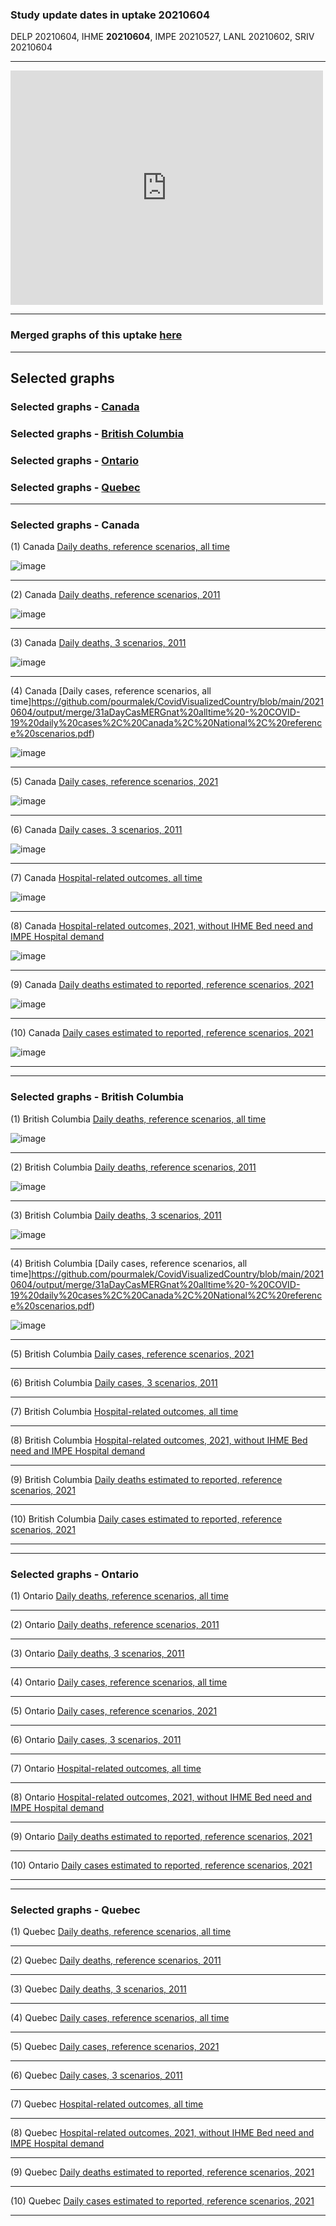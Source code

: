 ### Study update dates in uptake 20210604

DELP 20210604, IHME **20210604**, IMPE 20210527, LANL 20210602, SRIV 20210604

****

<embed src="https://github.com/pourmalek/CovidVisualizedCountry/blob/main/20210604/readme.md#selected-graphs---canada-1" width="500" height="375" type="application/pdf">

****


### Merged graphs of this uptake [here](https://github.com/pourmalek/CovidVisualizedCountry/blob/main/20210604/graphs%20merge%2020210604.pdf)


****

## Selected graphs

### Selected graphs - [Canada](https://github.com/pourmalek/CovidVisualizedCountry/blob/main/20210604/readme.md#selected-graphs---canada-1)

### Selected graphs - [British Columbia](https://github.com/pourmalek/CovidVisualizedCountry/blob/main/20210604/readme.md#selected-graphs---british-columbia-1)

### Selected graphs - [Ontario](https://github.com/pourmalek/CovidVisualizedCountry/blob/main/20210604/readme.md#selected-graphs---ontario-1)

### Selected graphs - [Quebec](https://github.com/pourmalek/CovidVisualizedCountry/blob/main/20210604/readme.md#selected-graphs---quebec-1)

****

### Selected graphs - Canada

(1) Canada [Daily deaths, reference scenarios, all time](https://github.com/pourmalek/CovidVisualizedCountry/blob/main/20210604/output/merge/11aDayDeaMERGnat%20alltime%20-%20COVID-19%20daily%20deaths%2C%20Canada%2C%20National%2C%20reference%20scenarios%2C%20all%20time.pdf)

![image](https://user-images.githubusercontent.com/30849720/121780443-2ba7ad80-cb55-11eb-814d-3031f0df7b7f.png)

****

(2) Canada [Daily deaths, reference scenarios, 2011](https://github.com/pourmalek/CovidVisualizedCountry/blob/main/20210604/output/merge/12aDayDeaMERGnat%202021%20-%20COVID-19%20daily%20deaths%2C%20Canada%2C%20National%2C%20reference%20scenarios%2C%202021.pdf)

![image](https://user-images.githubusercontent.com/30849720/121780520-922ccb80-cb55-11eb-9f7f-11eb1574b27e.png)

****

(3) Canada [Daily deaths, 3 scenarios, 2011](https://github.com/pourmalek/CovidVisualizedCountry/blob/main/20210604/output/merge/14aDayDeaMERGnat%202021%203%20scenarios%20-%20COVID-19%20daily%20deaths%2C%20Canada%2C%20National%2C%203%20scenarios%2C%202021.pdf)

![image](https://user-images.githubusercontent.com/30849720/121780570-d15b1c80-cb55-11eb-99ab-d6dc0c17c910.png)

****

(4) Canada [Daily cases, reference scenarios, all time]https://github.com/pourmalek/CovidVisualizedCountry/blob/main/20210604/output/merge/31aDayCasMERGnat%20alltime%20-%20COVID-19%20daily%20cases%2C%20Canada%2C%20National%2C%20reference%20scenarios.pdf)

![image](https://user-images.githubusercontent.com/30849720/121780622-0d8e7d00-cb56-11eb-90cb-6b44f816af48.png)

****

(5) Canada [Daily cases, reference scenarios, 2021](https://github.com/pourmalek/CovidVisualizedCountry/blob/main/20210604/output/merge/32aDayCasMERGnat%202021%20-%20COVID-19%20daily%20cases%2C%20Canada%2C%20National%2C%20reference%20scenarios%2C%202021.pdf)

![image](https://user-images.githubusercontent.com/30849720/121780660-37e03a80-cb56-11eb-8b31-30b230a5f4c3.png)

****

(6) Canada [Daily cases, 3 scenarios, 2011](https://github.com/pourmalek/CovidVisualizedCountry/blob/main/20210604/output/merge/34aDayCasMERGnat%202021%203scen%20-%20COVID-19%20daily%20cases%2C%20Canada%2C%20National%2C%203%20scenarios%2C%202021%2C%20uncertainty.pdf)

![image](https://user-images.githubusercontent.com/30849720/121780700-6231f800-cb56-11eb-89d0-0b5a8438142e.png)

****

(7) Canada [Hospital-related outcomes, all time](https://github.com/pourmalek/CovidVisualizedCountry/blob/main/20210604/output/merge/71aDayHosMERGnat%20%20alltime%20-%20COVID-19%20hospital-related%20outcomes%2C%20Canada%2C%20National%2C.pdf)

![image](https://user-images.githubusercontent.com/30849720/121780866-16cc1980-cb57-11eb-815d-438fb01b3bd4.png)

****

(8) Canada [Hospital-related outcomes, 2021, without IHME Bed need and IMPE Hospital demand](https://github.com/pourmalek/CovidVisualizedCountry/blob/main/20210604/output/merge/73aDayHosMERGnat%202021%20-%20COVID-19%20hospital-related%20outcomes%2C%20Canada%2C%20National%2C%20wo%20extremes%2C%202021.pdf)

![image](https://user-images.githubusercontent.com/30849720/121780943-6c082b00-cb57-11eb-978d-f7cb4b1b28f7.png)

****

(9) Canada [Daily deaths estimated to reported, reference scenarios, 2021](https://github.com/pourmalek/CovidVisualizedCountry/blob/main/20210604/output/merge/92aDayDERMERGnat%202021%20-%20COVID-19%20daily%20deaths%20estimated%20to%20reported%2C%20Canada%2C%20National%2C%20reference%20scenarios%2C%202021.pdf)

![image](https://user-images.githubusercontent.com/30849720/121780989-a1ad1400-cb57-11eb-8664-fb04b10294bc.png)

****

(10) Canada [Daily cases estimated to reported, reference scenarios, 2021](https://github.com/pourmalek/CovidVisualizedCountry/blob/main/20210604/output/merge/94aDayCERMERGnat%202021%20-%20COVID-19%20daily%20cases%20estimated%20to%20reported%2C%20Canada%2C%20National%2C%20reference%20scenarios%2C%202021.pdf)

![image](https://user-images.githubusercontent.com/30849720/121781037-e042ce80-cb57-11eb-95b3-7a4874048f76.png)

****
****

### Selected graphs - British Columbia

(1) British Columbia [Daily deaths, reference scenarios, all time](https://github.com/pourmalek/CovidVisualizedCountry/blob/main/20210604/output/merge/11bDayDeaMERGsub%20alltime%20British%20Columbia%20-%20COVID-19%20daily%20deaths%2C%20Canada%2C%20British%20Columbia%2C%20reference%20scenarios%2C%20all%20time.pdf)

![image](https://user-images.githubusercontent.com/30849720/121788297-0d57a700-cb81-11eb-8853-de4a7eebe656.png)

****

(2) British Columbia [Daily deaths, reference scenarios, 2011](https://github.com/pourmalek/CovidVisualizedCountry/blob/main/20210604/output/merge/12bDayDeaMERGsub%202021%20British%20Columbia%20-%20COVID-19%20daily%20deaths%2C%20Canada%2C%20British%20Columbia%2C%20reference%20scenarios%2C%202021.pdf)

![image](https://user-images.githubusercontent.com/30849720/121788329-47c14400-cb81-11eb-9cab-c3923b66e92a.png)

****

(3) British Columbia [Daily deaths, 3 scenarios, 2011](https://github.com/pourmalek/CovidVisualizedCountry/blob/main/20210604/output/merge/14bDayDeaMERGsub%202021%203%20scenarios%20British%20Columbia%20-%20COVID-19%20daily%20deaths%2C%20Canada%2C%20British%20Columbia%2C%203%20scenarios%2C%202021.pdf)

![image](https://user-images.githubusercontent.com/30849720/121788360-7d662d00-cb81-11eb-8ee3-da8ae1835c11.png)

****

(4) British Columbia [Daily cases, reference scenarios, all time]https://github.com/pourmalek/CovidVisualizedCountry/blob/main/20210604/output/merge/31aDayCasMERGnat%20alltime%20-%20COVID-19%20daily%20cases%2C%20Canada%2C%20National%2C%20reference%20scenarios.pdf)

![image](https://user-images.githubusercontent.com/30849720/121788454-47757880-cb82-11eb-8cb0-4d15afdec3aa.png)

****

(5) British Columbia [Daily cases, reference scenarios, 2021]()


****

(6) British Columbia [Daily cases, 3 scenarios, 2011]()


****

(7) British Columbia [Hospital-related outcomes, all time]()


****

(8) British Columbia [Hospital-related outcomes, 2021, without IHME Bed need and IMPE Hospital demand]()


****

(9) British Columbia [Daily deaths estimated to reported, reference scenarios, 2021]()


****

(10) British Columbia [Daily cases estimated to reported, reference scenarios, 2021]()


****
****

### Selected graphs - Ontario

(1) Ontario [Daily deaths, reference scenarios, all time]()


****

(2) Ontario [Daily deaths, reference scenarios, 2011]()


****

(3) Ontario [Daily deaths, 3 scenarios, 2011]()


****

(4) Ontario [Daily cases, reference scenarios, all time]()


****

(5) Ontario [Daily cases, reference scenarios, 2021]()


****

(6) Ontario [Daily cases, 3 scenarios, 2011]()


****

(7) Ontario [Hospital-related outcomes, all time]()


****

(8) Ontario [Hospital-related outcomes, 2021, without IHME Bed need and IMPE Hospital demand]()


****

(9) Ontario [Daily deaths estimated to reported, reference scenarios, 2021]()


****

(10) Ontario [Daily cases estimated to reported, reference scenarios, 2021]()


****
****

### Selected graphs - Quebec

(1) Quebec [Daily deaths, reference scenarios, all time]()


****

(2) Quebec [Daily deaths, reference scenarios, 2011]()


****

(3) Quebec [Daily deaths, 3 scenarios, 2011]()


****

(4) Quebec [Daily cases, reference scenarios, all time]()


****

(5) Quebec [Daily cases, reference scenarios, 2021]()


****

(6) Quebec [Daily cases, 3 scenarios, 2011]()


****

(7) Quebec [Hospital-related outcomes, all time]()


****

(8) Quebec [Hospital-related outcomes, 2021, without IHME Bed need and IMPE Hospital demand]()


****

(9) Quebec [Daily deaths estimated to reported, reference scenarios, 2021]()


****

(10) Quebec [Daily cases estimated to reported, reference scenarios, 2021]()


****
